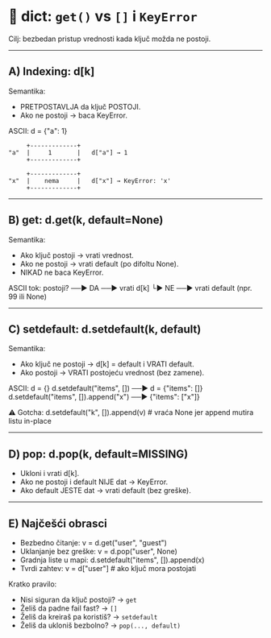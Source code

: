# 🧭 dict: `get()` vs `[]` i `KeyError`

Cilj: bezbedan pristup vrednosti kada ključ možda ne postoji.

---

## A) Indexing: d[k]

Semantika:

- PRETPOSTAVLJA da ključ POSTOJI.
- Ako ne postoji → baca KeyError.

ASCII:
d = {"a": 1}

         +-------------+
    "a"  |     1       |   d["a"] → 1
         +-------------+

         +-------------+
    "x"  |    nema     |   d["x"] → KeyError: 'x'
         +-------------+

---

## B) get: d.get(k, default=None)

Semantika:

- Ako ključ postoji → vrati vrednost.
- Ako ne postoji → vrati default (po difoltu None).
- NIKAD ne baca KeyError.

ASCII tok:
postoji? ──► DA ──► vrati d[k]
└► NE ──► vrati default (npr. 99 ili None)

---

## C) setdefault: d.setdefault(k, default)

Semantika:

- Ako ključ ne postoji → d[k] = default i VRATI default.
- Ako postoji → VRATI postojeću vrednost (bez zamene).

ASCII:
d = {}
d.setdefault("items", []) ──► d = {"items": []}
d.setdefault("items", []).append("x") ──► {"items": ["x"]}

⚠ Gotcha:
d.setdefault("k", []).append(v) # vraća None jer append mutira listu in-place

---

## D) pop: d.pop(k, default=MISSING)

- Ukloni i vrati d[k].
- Ako ne postoji i default NIJE dat → KeyError.
- Ako default JESTE dat → vrati default (bez greške).

---

## E) Najčešći obrasci

- Bezbedno čitanje: v = d.get("user", "guest")
- Uklanjanje bez greške: v = d.pop("user", None)
- Gradnja liste u mapi: d.setdefault("items", []).append(x)
- Tvrdi zahtev: v = d["user"] # ako ključ mora postojati

Kratko pravilo:

- Nisi siguran da ključ postoji? → `get`
- Želiš da padne fail fast? → `[]`
- Želiš da kreiraš pa koristiš? → `setdefault`
- Želiš da ukloniš bezbolno? → `pop(..., default)`

